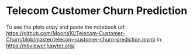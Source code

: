 # Telecom Customer Churn Prediction
To see the plots copy and paste the notebook url: 
https://github.com/Moona10/Telecom-Customer-Churn/blob/master/telecom-customer-churn-prediction.ipynb
in: https://nbviewer.jupyter.org/
